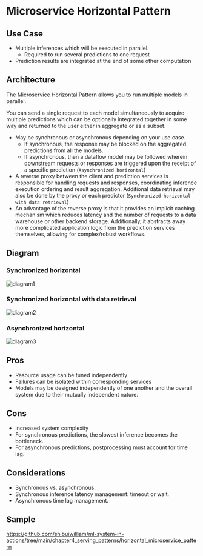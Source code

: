 # Microservice Horizontal Pattern

## Use Case

- Multiple inferences which will be executed in parallel.
    - Required to run several predictions to one request
- Prediction results are integrated at the end of some other computation

## Architecture

The Microservice Horizontal Pattern allows you to run multiple models in parallel.

You can send a single request to each model simultaneously to acquire multiple
predictions which can be optionally integrated together in some way and returned to the
user either in aggregate or as a subset.

- May be synchronous or asynchronous depending on your use case.
    - If synchronous, the response may be blocked on the aggregated predictions from all
      the models.
    - If asynchronous, then a dataflow model may be followed wherein downstream requests
      or responses are triggered upon the receipt of a specific prediction
      (`Asynchronized horizontal`)
- A reverse proxy between the client and prediction services is responsible for handling
  requests and responses, coordinating inference execution ordering and result
  aggregation. Additional data retrieval may also be done by the proxy or each
  predictor (`Synchronized horizontal with data retrieval`)
- An advantage of the reverse proxy is that it provides an implicit caching mechanism
  which reduces latency and the number of requests to a data warehouse or other backend
  storage. Additionally, it abstracts away more complicated application logic from the
  prediction services themselves, allowing for complex/robust workflows.

## Diagram

### Synchronized horizontal

![diagram1](diagram1.png)

### Synchronized horizontal with data retrieval

![diagram2](diagram2.png)

### Asynchronized horizontal

![diagram3](diagram3.png)

## Pros

- Resource usage can be tuned independently
- Failures can be isolated within corresponding services
- Models may be designed independently of one another and the overall system due to
  their mutually independent nature.

## Cons

- Increased system complexity
- For synchronous predictions, the slowest inference becomes the bottleneck.
- For asynchronous predictions, postprocessing must account for time lag.

## Considerations

- Synchronous vs. asynchronous.
- Synchronous inference latency management: timeout or wait.
- Asynchronous time lag management.

## Sample

https://github.com/shibuiwilliam/ml-system-in-actions/tree/main/chapter4_serving_patterns/horizontal_microservice_pattern
